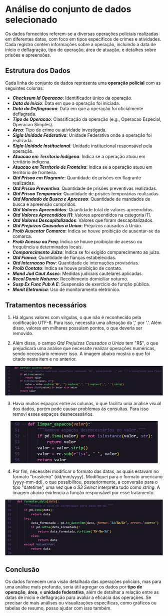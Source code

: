 # Análise do conjunto de dados selecionado

Os dados fornecidos referem-se a diversas operações policiais realizadas em diferentes datas, com foco em tipos específicos de crimes e atividades. Cada registro contém informações sobre a operação, incluindo a data de início e deflagração, tipo de operação, área de atuação, e detalhes sobre prisões e apreensões.

## Estrutura dos Dados

Cada linha do conjunto de dados representa uma **operação policial** com as seguintes colunas:
- ***Checksum Id Operacao***: Identificador único da operação.
- ***Data do Inicio***: Data em que a operação foi iniciada.
- ***Data da Deflagracao***: Data em que a operação foi oficialmente deflagrada.
- ***Tipo de Operacao***: Classificação da operação (e.g., Operacao Especial, Operacao Simples).
- ***Area***: Tipo de crime ou atividade investigada.
- ***Sigla Unidade Federativa***: Unidade Federativa onde a operação foi realizada.
- ***Sigla Unidade Institucional***: Unidade institucional responsável pela operação.
- ***Atuacao em Territorio Indigena***: Indica se a operação atuou em território indígena.
- ***Atuacao em Territorio de Fronteira***: Indica se a operação atuou em território de fronteira.
- ***Qtd Prisao em Flagrante***: Quantidade de prisões em flagrante realizadas.
- ***Qtd Prisao Preventiva***: Quantidade de prisões preventivas realizadas.
- ***Qtd Prisao Temporaria***: Quantidade de prisões temporárias realizadas.
- ***Qtd Mandado de Busca e Apreesao***: Quantidade de mandados de busca e apreensão cumpridos.
- ***Qtd Valores Apreendidos***: Quantidade total de valores apreendidos.
- ***Qtd Valores Apreendidos i11***: Valores apreendidos na categoria i11.
- ***Qtd Valores Descapitalizados***: Valores que foram descapitalizados.
- ***Qtd Prejuizos Causados a Uniao***: Prejuízos causados à União.
- ***Proib Ausentar Comarca***: Indica se houve proibição de ausentar-se da comarca.
- ***Proib Acesso ou Freq***: Indica se houve proibição de acesso ou frequência a determinados locais.
- ***Comparecimento Juizo***: Indica se foi exigido comparecimento ao juízo.
- ***Qtd Fianca***: Quantidade de fianças estabelecidas.
- ***Qtd Internacao Prov***: Quantidade de internações provisórias.
- ***Proib Contato***: Indica se houve proibição de contato.
- ***Mand Jud Caut Assec***: Medidas judiciais cautelares aplicadas.
- ***Recol Domic Noturno***: Recolhimento domiciliar noturno.
- ***Susp Ex Func Pub A E***: Suspensão de exercício de função pública.
- ***Monit Eletronica***: Uso de monitoramento eletrônico.

## Tratamentos necessários
1. Há alguns valores com vírgulas, o que não é reconhecido pela codificação UTF-8. Para isso, necessita uma alteração da ',' por '.'. Além disso, valores em milhares possuíam pontos, o que deveria ser removido.

2. Além disso, o campo *Qtd Prejuizos Causados a Uniao* tem "R$", o que prejudicará uma análise que necessite realizar operações numéricas, sendo necessário remover isso. A imagem abaixo mostra o que foi citado neste item e no anterior.
<p align="center">
  <img src="../evidencias/correcao_prejuizos_uniao.png" alt="Função Correção Valores">
</p>

3. Havia muitos espaços entre as colunas, o que facilita uma análise visual dos dados, porém pode causar problemas às consultas. Para isso removi esses espaços desnecessários.
<p align="center">
  <img src="../evidencias/limpar_espacos.png" alt="Função limpa espaços">
</p>

4. Por fim, necessitei modificar o formato das datas, as quais estavam no formato "brasileiro" (dd/mm/yyyy). Modifiquei para o formato americano (yyyy-mm-dd), o que possibilitou, posteriormente, a conversão para o tipo "datetime", uma vez que o *S3 Select* interpreta tudo como *string*. A imagem abaixo evidencia a função responsável por esse tratamento.
<p align="center">
  <img src="../evidencias/formata_data.png" alt="Função corrige datas">
</p>

## Conclusão

Os dados fornecem uma visão detalhada das operações policiais, mas para uma análise mais profunda, seria útil agregar os dados por **tipo de operação**, **área**, e **unidade federativa**, além de detalhar a relação entre as datas de início e deflagração para avaliar a eficácia das operações. Se precisar de mais análises ou visualizações específicas, como gráficos ou tabelas de resumo, posso ajudar com isso também.